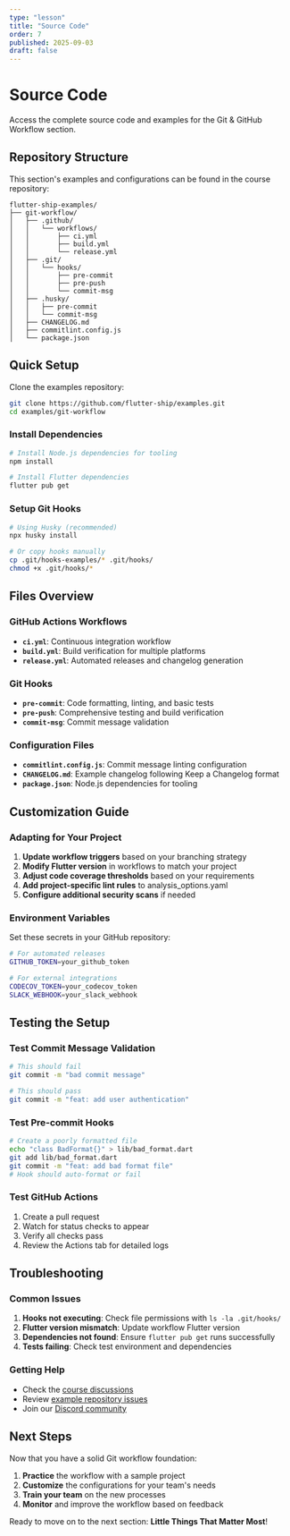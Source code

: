 ```yaml
---
type: "lesson"
title: "Source Code"
order: 7
published: 2025-09-03
draft: false
---
```


# Source Code

Access the complete source code and examples for the Git & GitHub Workflow section.

## Repository Structure

This section's examples and configurations can be found in the course repository:

```
flutter-ship-examples/
├── git-workflow/
│   ├── .github/
│   │   └── workflows/
│   │       ├── ci.yml
│   │       ├── build.yml
│   │       └── release.yml
│   ├── .git/
│   │   └── hooks/
│   │       ├── pre-commit
│   │       ├── pre-push
│   │       └── commit-msg
│   ├── .husky/
│   │   ├── pre-commit
│   │   └── commit-msg
│   ├── CHANGELOG.md
│   ├── commitlint.config.js
│   └── package.json
```

## Quick Setup

Clone the examples repository:

```bash
git clone https://github.com/flutter-ship/examples.git
cd examples/git-workflow
```

### Install Dependencies

```bash
# Install Node.js dependencies for tooling
npm install

# Install Flutter dependencies
flutter pub get
```

### Setup Git Hooks

```bash
# Using Husky (recommended)
npx husky install

# Or copy hooks manually
cp .git/hooks-examples/* .git/hooks/
chmod +x .git/hooks/*
```

## Files Overview

### GitHub Actions Workflows

- **`ci.yml`**: Continuous integration workflow
- **`build.yml`**: Build verification for multiple platforms
- **`release.yml`**: Automated releases and changelog generation

### Git Hooks

- **`pre-commit`**: Code formatting, linting, and basic tests
- **`pre-push`**: Comprehensive testing and build verification
- **`commit-msg`**: Commit message validation

### Configuration Files

- **`commitlint.config.js`**: Commit message linting configuration
- **`CHANGELOG.md`**: Example changelog following Keep a Changelog format
- **`package.json`**: Node.js dependencies for tooling

## Customization Guide

### Adapting for Your Project

1. **Update workflow triggers** based on your branching strategy
2. **Modify Flutter version** in workflows to match your project
3. **Adjust code coverage thresholds** based on your requirements
4. **Add project-specific lint rules** to analysis_options.yaml
5. **Configure additional security scans** if needed

### Environment Variables

Set these secrets in your GitHub repository:

```bash
# For automated releases
GITHUB_TOKEN=your_github_token

# For external integrations
CODECOV_TOKEN=your_codecov_token
SLACK_WEBHOOK=your_slack_webhook
```

## Testing the Setup

### Test Commit Message Validation

```bash
# This should fail
git commit -m "bad commit message"

# This should pass
git commit -m "feat: add user authentication"
```

### Test Pre-commit Hooks

```bash
# Create a poorly formatted file
echo "class BadFormat{}" > lib/bad_format.dart
git add lib/bad_format.dart
git commit -m "feat: add bad format file"
# Hook should auto-format or fail
```

### Test GitHub Actions

1. Create a pull request
2. Watch for status checks to appear
3. Verify all checks pass
4. Review the Actions tab for detailed logs

## Troubleshooting

### Common Issues

1. **Hooks not executing**: Check file permissions with `ls -la .git/hooks/`
2. **Flutter version mismatch**: Update workflow Flutter version
3. **Dependencies not found**: Ensure `flutter pub get` runs successfully
4. **Tests failing**: Check test environment and dependencies

### Getting Help

- Check the [course discussions](https://github.com/flutter-ship/discussions)
- Review [example repository issues](https://github.com/flutter-ship/examples/issues)
- Join our [Discord community](https://discord.gg/flutter-ship)

## Next Steps

Now that you have a solid Git workflow foundation:

1. **Practice** the workflow with a sample project
2. **Customize** the configurations for your team's needs
3. **Train your team** on the new processes
4. **Monitor** and improve the workflow based on feedback

Ready to move on to the next section: **Little Things That Matter Most**!
